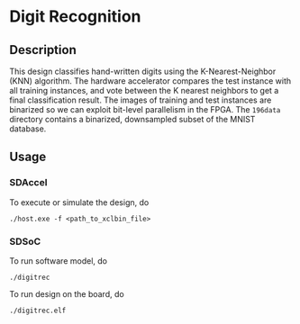 # Digit Recognition

## Description
This design classifies hand-written digits using the K-Nearest-Neighbor (KNN) algorithm. The hardware accelerator compares the test instance with all training instances, and vote between the K nearest neighbors to get a final classification result. The images of training and test instances are binarized so we can exploit bit-level parallelism in the FPGA. The `196data` directory contains a binarized, downsampled subset of the MNIST database. 

## Usage
### SDAccel
To execute or simulate the design, do

`./host.exe -f <path_to_xclbin_file>`

### SDSoC
To run software model, do

`./digitrec`

To run design on the board, do

`./digitrec.elf`
